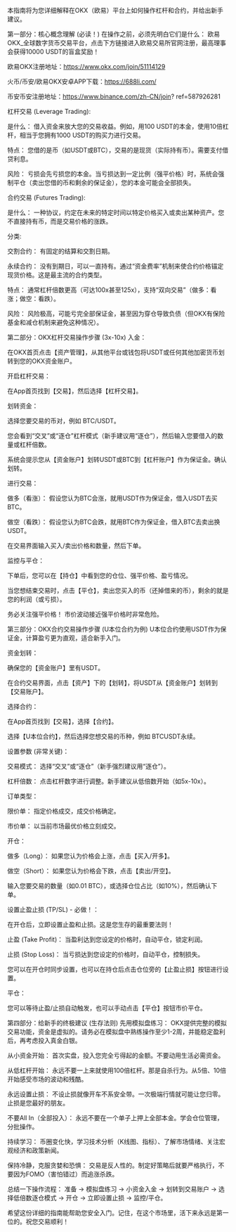 本指南将为您详细解释在OKX（欧易）平台上如何操作杠杆和合约，并给出新手建议。

第一部分：核心概念理解 (必读！)
在操作之前，必须先明白它们是什么：
欧易OKX_全球数字货币交易平台，点击下方链接进入欧易交易所官网注册，最高理事会获得10000 USDT的盲盒奖励！

欧易OKX注册地址：https://www.okx.com/join/51114129

火币/币安/欧易OKX安卓APP下载：https://688li.com/

币安币安注册地址：https://www.binance.com/zh-CN/join? ref=587926281

杠杆交易 (Leverage Trading):

是什么： 借入资金来放大您的交易收益。例如，用100 USDT的本金，使用10倍杠杆，相当于您拥有1000 USDT的购买力进行交易。

特点： 您借的是币（如USDT或BTC），交易的是现货（实际持有币）。需要支付借贷利息。

风险： 亏损会先亏损您的本金。当亏损达到一定比例（强平价格）时，系统会强制平仓（卖出您借的币和剩余的保证金），您的本金可能会全部损失。

合约交易 (Futures Trading):

是什么： 一种协议，约定在未来的特定时间以特定价格买入或卖出某种资产。您不直接持有币，而是交易价格的涨跌。

分类:

交割合约： 有固定的结算和交割日期。

永续合约： 没有到期日，可以一直持有。通过“资金费率”机制来使合约价格锚定现货价格。这是最主流的合约类型。

特点： 通常杠杆倍数更高（可达100x甚至125x），支持“双向交易”（做多：看涨；做空：看跌）。

风险： 风险极高，可能亏完全部保证金，甚至因为穿仓导致负债（但OKX有保险基金和减仓机制来避免这种情况）。

第二部分：OKX杠杆交易操作步骤 (3x-10x)
入金：

在OKX首页点击【资产管理】，从其他平台或钱包将USDT或任何其他加密货币划转到您的OKX资金账户。

开启杠杆交易：

在App首页找到【交易】，然后选择【杠杆交易】。

划转资金：

选择您要交易的币对，例如 BTC/USDT。

您会看到“交叉”或“逐仓”杠杆模式（新手建议用“逐仓”），然后输入您要借入的数量或杠杆倍数。

系统会提示您从【资金账户】划转USDT或BTC到【杠杆账户】作为保证金。确认划转。

进行交易：

做多（看涨）： 假设您认为BTC会涨，就用USDT作为保证金，借入USDT去买BTC。

做空（看跌）： 假设您认为BTC会跌，就用BTC作为保证金，借入BTC去卖出换USDT。

在交易界面输入买入/卖出价格和数量，然后下单。

监控与平仓：

下单后，您可以在【持仓】中看到您的仓位、强平价格、盈亏情况。

当您想结束交易时，点击【平仓】，卖出您买入的币（还掉借来的币），剩余的就是您的利润（或亏损）。

务必关注强平价格！ 市价波动接近强平价格时非常危险。

第三部分：OKX合约交易操作步骤 (U本位合约为例)
U本位合约使用USDT作为保证金，计算盈亏更为直观，适合新手入门。

资金划转：

确保您的【资金账户】里有USDT。

在合约交易界面，点击【资产】下的【划转】，将USDT从【资金账户】划转到【交易账户】。

选择合约：

在App首页找到【交易】，选择【合约】。

选择【U本位合约】，然后选择您想交易的币种，例如 BTCUSDT永续。

设置参数 (非常关键)：

交易模式： 选择“交叉”或“逐仓”（新手强烈建议用“逐仓”）。

杠杆倍数： 点击杠杆数字进行调整。新手建议从低倍数开始（如5x-10x）。

订单类型：

限价单： 指定价格成交，成交价格确定。

市价单： 以当前市场最优价格立刻成交。

开仓：

做多（Long）： 如果您认为价格会上涨，点击【买入/开多】。

做空（Short）： 如果您认为价格会下跌，点击【卖出/开空】。

输入您要交易的数量（如0.01 BTC），或选择仓位占比（如10%），然后确认下单。

设置止盈止损 (TP/SL) - 必做！：

在开仓后，立即设置止盈和止损。这是您生存的最重要法则！

止盈 (Take Profit)： 当盈利达到您设定的价格时，自动平仓，锁定利润。

止损 (Stop Loss)： 当亏损达到您设定的价格时，自动平仓，控制损失。

您可以在开仓时同步设置，也可以在持仓后点击仓位旁的【止盈止损】按钮进行设置。

平仓：

您可以等待止盈/止损自动触发，也可以手动点击【平仓】按钮市价平仓。

第四部分：给新手的终极建议 (生存法则)
先用模拟盘练习： OKX提供完整的模拟交易功能，资金是虚拟的。请务必在模拟盘中熟练操作至少1-2周，并能稳定盈利后，再考虑投入真金白银。

从小资金开始： 首次实盘，投入您完全亏得起的金额。不要动用生活必需资金。

从低杠杆开始： 永远不要一上来就使用100倍杠杆。那是自杀行为。从5倍、10倍开始感受市场的波动和残酷。

永远设置止损： 不设止损就像开车不系安全带。一次极端行情就可能让您归零。止损是您最好的朋友。

不要All In（全部投入）： 永远不要在一个单子上押上全部本金。学会仓位管理，分批操作。

持续学习： 币圈变化快，学习技术分析（K线图、指标）、了解市场情绪、关注宏观经济和政策新闻。

保持冷静，克服贪婪和恐惧： 交易是反人性的。制定好策略后就要严格执行，不要因为FOMO（害怕错过）而追涨杀跌。

总结一下操作流程：
准备 -> 模拟盘练习 -> 小资金入金 -> 划转到交易账户 -> 选择低倍数逐仓模式 -> 开仓 -> 立即设置止损 -> 监控/平仓。

希望这份详细的指南能帮助您安全入门。记住，在这个市场里，活下来永远是第一位的。祝您交易顺利！
